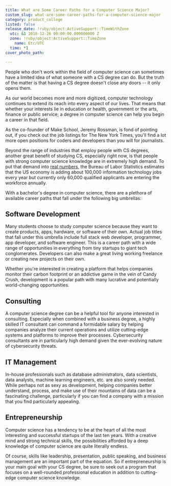 ```yaml
---
title: What are Some Career Paths for a Computer Science Major?
custom_slug: what-are-some-career-paths-for-a-computer-science-major
category: product_college
listed: false
release_date: !ruby/object:ActiveSupport::TimeWithZone
  utc: &1 2018-12-26 00:00:00.000000000 Z
  zone: !ruby/object:ActiveSupport::TimeZone
    name: Etc/UTC
  time: *1
cover_photo_path: 

---
```

People who don't work within the field of computer science can sometimes have a limited idea of what someone with a CS degree can do. But the truth of the matter is that having a CS degree doesn't close any doors -- it only opens them.

As our world becomes more and more digitized, computer technology continues to extend its reach into every aspect of our lives. That means that whether your interests lie in education or health, government or the arts, finance or public service; a degree in computer science can help you begin a career in that field.

As the co-founder of Make School, Jeremy Rossman, is fond of pointing out, if you check out the job listings for The New York Times, you'll find a lot more open positions for coders and developers than you will for journalists.

Beyond the range of industries that employ people with CS degrees, another great benefit of studying CS, especially right now, is that people with strong computer science knowledge are in extremely high demand. To put that demand into [real numbers](https://thehill.com/homenews/state-watch/373527-us-economy-faces-impending-skills-gap), the Bureau of Labor Statistics estimates that the US economy is adding about 100,000 information technology jobs every year but currently only 60,000 qualified applicants are entering the workforce annually.

With a bachelor's degree in computer science, there are a plethora of available career paths that fall under the following big umbrellas:

## Software Development

Many students choose to study computer science because they want to create products, apps, hardware, or software of their own. Actual job titles that fall under this umbrella include full stack web developer, programmer, app developer, and software engineer. This is a career path with a wide range of opportunities in everything from tiny startups to giant tech conglomerates. Developers can also make a great living working freelance or creating new projects on their own.

Whether you're interested in creating a platform that helps companies monitor their carbon footprint or an addictive game in the vein of Candy Crush, development is a popular path with many lucrative and potentially world-changing opportunities.

## Consulting

A computer science degree can be a helpful tool for anyone interested in consulting. Especially when combined with a business degree, a highly skilled IT consultant can command a formidable salary by helping companies analyze their current operations and utilize cutting-edge systems and platforms to improve their processes. Cybersecurity consultants are in particularly high demand given the ever-evolving nature of cybersecurity threats.

## IT Management

In-house professionals such as database administrators, data scientists, data analysts, machine learning engineers, etc. are also sorely needed. While perhaps not as sexy as development, helping companies better understand, process, and make use of their mountains of data can be a fascinating challenge, particularly if you can find a company with a mission that you find particularly appealing.

## Entrepreneurship

Computer science has a tendency to be at the heart of all the most interesting and successful startups of the last ten years. With a creative mind and strong technical skills, the possibilities afforded by a deep knowledge of computer science are quite literally endless.

Of course, skills like leadership, presentation, public speaking, and business management are an important part of the equation. So if entrepreneurship is your main goal with your CS degree, be sure to seek out a program that focuses on a well-rounded professional education in addition to cutting-edge computer science knowledge.